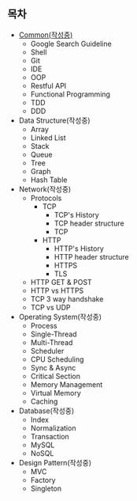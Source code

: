 ## 목차

* [Common(작성중)](COMMON/)
  * Google Search Guideline
  * Shell
  * Git
  * IDE
  * OOP
  * Restful API
  * Functional Programming
  * TDD
  * DDD
* Data Structure(작성중)
  * Array
  * Linked List
  * Stack
  * Queue
  * Tree
  * Graph
  * Hash Table
* Network(작성중)
  * Protocols
    * TCP
      * TCP's History
      * TCP header structure
      * TCP
    * HTTP  
      * HTTP's History
      * HTTP header structure
      * HTTPS
      * TLS
  * HTTP GET & POST
  * HTTP vs HTTPS
  * TCP 3 way handshake
  * TCP vs UDP
* Operating System(작성중)
  * Process
  * Single-Thread
  * Multi-Thread
  * Scheduler
  * CPU Scheduling
  * Sync & Async
  * Critical Section
  * Memory Management
  * Virtual Memory
  * Caching
* Database(작성중)
  * Index
  * Normalization
  * Transaction
  * MySQL
  * NoSQL
* Design Pattern(작성중)
  * MVC
  * Factory
  * Singleton


